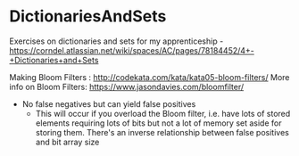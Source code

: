 # DictionariesAndSets
Exercises on dictionaries and sets for my apprenticeship - https://corndel.atlassian.net/wiki/spaces/AC/pages/78184452/4+-+Dictionaries+and+Sets


Making Bloom Filters : http://codekata.com/kata/kata05-bloom-filters/
More info on Bloom Filters: https://www.jasondavies.com/bloomfilter/

- No false negatives but can yield false positives
  - This will occur if you overload the Bloom filter, i.e. have lots of stored elements requiring lots of bits but not a lot of memory set aside for storing them. There's an inverse relationship between false positives and bit array size
